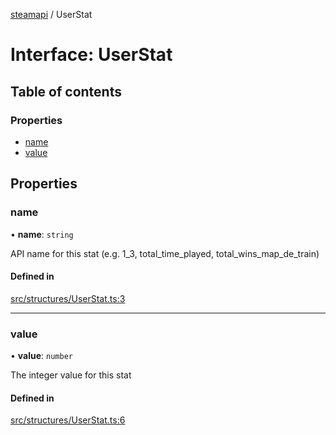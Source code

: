 [steamapi](../README.md) / UserStat

# Interface: UserStat

## Table of contents

### Properties

- [name](UserStat.md#name)
- [value](UserStat.md#value)

## Properties

### name

• **name**: `string`

API name for this stat (e.g. 1_3, total_time_played, total_wins_map_de_train)

#### Defined in

[src/structures/UserStat.ts:3](https://github.com/xDimGG/node-steamapi/blob/acff462/src/structures/UserStat.ts#L3)

___

### value

• **value**: `number`

The integer value for this stat

#### Defined in

[src/structures/UserStat.ts:6](https://github.com/xDimGG/node-steamapi/blob/acff462/src/structures/UserStat.ts#L6)
